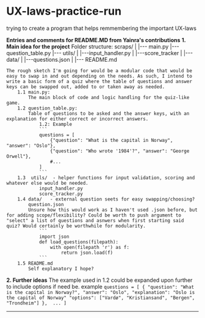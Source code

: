 # UX-laws-practice-run
trying to create a program that helps remmembering the important UX-laws



**Entries and comments for README.MD from Yainra's contributions**
**1. Main idea for the project**
    Folder structure:
    scraps/
    |
    |--- main.py
    |--- question_table.py
    |--- utils/
    |       |---input_handler.py
    |       |---score_tracker
    |
    |--- data/
    |       |---questions.json
    |
    |--- README.md

    The rough sketch I'm going for would be a modular code that would be easy to swap in and out depending on the needs. As such, I intend to write a basic form of a quiz where the table of questions and answer keys can be swapped out, added to or taken away as needed.
        1.1 main.py: 
            The main block of code and logic handling for the quiz-like game. 
        1.2 question_table.py:
            Table of questions to be asked and the answer keys, with an explanation for either correct or incorrect answers.
                1.2: Example 
                ```
                questions = [
                    {"question": "What is the capital in Norway", "answer": "Oslo"},
                    {"question": "Who wrote '1984'?", "answer": "George Orwell"},
                    #...
                ]
                ```
        1.3  utils/  - helper functions for input validation, scoring and whatever else would be needed.
                input_handler.py
                score_tracker.py
        1.4 data/   - external question seets for easy swapping/choosing?
            question.json
            Unsure how this would work as I haven't used .json before, but for adding scope/flexibility? Could be worth to push argument to "select" a list of questions and asnwers when first starting said quiz? Would certainly be worthwhile for modularity.
                ```
                import json
                def load_questions(filepath):
                    with open(filepath 'r') as f:
                        return json.load(f)
                ```
        1.5 README.md
            Self explanatory I hope?

**2. Further ideas**
    The example used in 1.2 could be expanded upon further to include options if need be. example
        ```
        questions = [
            {
                "question": "What is the capital in Norway?",
                "answer": "Oslo",
                "explanation": "Oslo is the capital of Norway"
                "options": ["Vardø", "Kristiansand", "Bergen", "Trondheim"]
            }, 
            ...
        ]
        ```
    
-------

